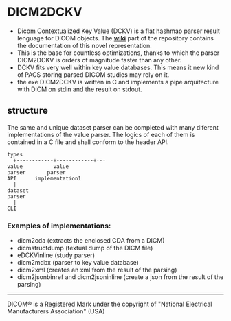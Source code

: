 # DICM2DCKV

- Dicom Contextualized Key Value (DCKV) is a flat hashmap parser result lenguage for DICOM objects. The  __[wiki](https://github.com/jacquesfauquex/DCKV/wiki)__ part of the repository contains the documentation of this novel  representation.
- This is the base for countless optimizations, thanks to which the parser DICM2DCKV is orders of magnitude faster than any other.
- DCKV fits very well within key value databases. This means it new kind of PACS storing parsed DICOM studies may rely on it.
- the exe DICM2DCKV is written in C and implements a pipe arquitecture with DICM on stdin and the result on stdout.

## structure

The same and unique dataset parser can be completed with many diferent implementations of the value parser. The logics of each of them is contained in a C file and shall conform to the header API.

```
types
  +------------+------------+···
value          value                 
parser       parser
API      implementation1
  |
dataset 
parser
  |
CLI
```


### Examples of implementations:

- dicm2cda (extracts the enclosed CDA from a DICM)
- dicmstructdump (textual dump of the DICM file)
- eDCKVinline (study parser)
- dicm2mdbx (parser to key value database)
- dicm2xml (creates an xml from the result of the parsing)
- dicm2jsonbinref and  dicm2jsoninline (create a json from the result of the parsing)


___
DICOM® is a Registered Mark under the copyright of "National Electrical Manufacturers Association" (USA) 
